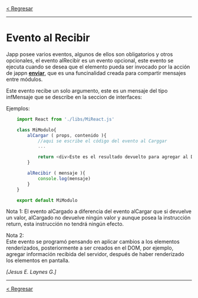 [< Regresar](Indice.md)

---
# Evento al Recibir
Japp posee varios eventos, algunos de ellos son obligatorios y otros opcionales, el evento alRecibir es un evento opcional, este evento se ejecuta cuando se desea que el elemento pueda ser invocado por la acción de jappn [**enviar**](Enviar.md), que es una funcinalidad creada para compartir mensajes entre módulos.

Este evento recibe un solo argumento, este es un mensaje del tipo infMensaje que se describe en la seccion de interfaces:


Ejemplos: 

```js
    import React from './libs/MiReact.js'

    class MiModulo{
        alCargar ( props, contenido ){
            //aqui se escribe el código del evento al Carggar
            ...

            return <div>Este es el resultado devuelto para agregar al DOM</div>
        }

        alRecibir ( mensaje ){
            console.log(mensaje)
        } 
    }

    export default MiModulo
```

Nota 1: 
El evento alCargado a diferencia del evento alCargar que si devuelve un valor, alCargado no devuelve ningún valor y aunque posea la instrucción return, esta instrucción no tendrá ningún efecto.

Nota 2:  
Este evento se programó pensando en aplicar cambios a los elementos renderizados, posteriormente a ser creados en el DOM, por ejemplo, agregar información recibida del servidor, después de haber renderizado los elementos en pantalla.

*[Jesus E. Laynes G.]*

---
[< Regresar](Indice.md)